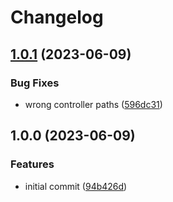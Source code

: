 # Changelog

## [1.0.1](https://github.com/wayofdev/laravel-open-docs/compare/v1.0.0...v1.0.1) (2023-06-09)


### Bug Fixes

* wrong controller paths ([596dc31](https://github.com/wayofdev/laravel-open-docs/commit/596dc319029a68e6cc03681cdb69f29598cf541a))

## 1.0.0 (2023-06-09)


### Features

* initial commit ([94b426d](https://github.com/wayofdev/laravel-open-docs/commit/94b426d3c924957e0e86139027bb86ae6c8b86ad))
